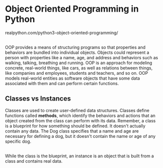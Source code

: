 # Object Oriented Programming in Python
realpython.com/python3-object-oriented-programming/<br><br>

OOP provides a means of structuring programs so that properties and behaviors are bundled into individual objects. Objects could represent a person with properties like a name, age, and address and behaviors such as walking, talking, breathing and running. OOP is an approach for modeling concrete, real-world things, like cars, as well as relations between things, like companies and employees, students and teachers, and so on. OOP models real-world entities as software objects that have some data associated with them and can perform certain functions. 

## Classes vs Instances
Classes are used to create user-defined data structures. Classes define functions called <b>methods</b>, which identify the behaviors and actions that an object created from the class can perform with its data. Remember, a class is a blueprint for how something should be defined. It doesn't actually contain any data. The Dog class specifies that a name and age are necessary for defining a dog, but it doesn't contain the name or age of any specific dog.<br><br>

While the class is the blueprint, an instance is an object that is built from a class and contains real data. 